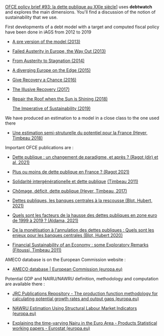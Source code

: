    

[OFCE policy brief #93: la dette publique au XXIe siècle](https://www.ofce.sciences-po.fr/pdf/pbrief/2021/OFCEpbrief93.pdf)] uses **debtwatch** and explores the main dimensions. You'll find a discussion of the notion of sustainability that we use.

First developments of a debt model with a target and computed fiscal policy have been done in iAGS from 2012 to 2019

-   [A pre version of the model (2013)](https://www.iags-project.org/documents/iags_appendix2013.pdf)

-   [Failed Austerity in Europe, the Way Out (2013)](https://www.iags-project.org/documents/iags_report2013.pdf "Failed Austerity in Europe, the Way Out (2013)")

-   [From Austerity to Stagnation (2014)](https://www.iags-project.org/documents/iags_report2014.pdf)

-   [A diverging Europe on the Edge (2015)](https://www.iags-project.org/documents/iags_report2015.pdf)

-   [Give Recovery a Chance (2016)](https://www.iags-project.org/documents/iags_report2016.pdf)

-   [The Illusive Recovery (2017)](https://www.iags-project.org/documents/iAGS-2017-The-elusive-recovery-12-12-2016.pdf)

-   [Repair the Roof when the Sun is Shining (2018)](https://www.iags-project.org/documents/iAGS-2018_Repair%20the%20roof%20when%20the%20sun%20is%20shining_04-12.pdf)

    [The Imperative of Sustainability (2019)](https://www.iags-project.org/documents/iASES%202019%20The%20Imperative%20of%20Sustainability%207th%20ed%20100119.pdf)

We have produced an estimation to a model in a close class to the one used there

-   [Une estimation semi-struturelle du potentiel pour la France (Heyer, Timbeau 2018)](https://www.ofce.sciences-po.fr/pdf/revue/4-142.pdf)

Important OFCE publications are : 

-   [Dette publique : un changement de paradigme, et après ? (Ragot (dir) et al, 2021)](https://www.ofce.sciences-po.fr/pdf/pbrief/2021/OFCEpbrief92.pdf)

-   [Plus ou moins de dette publique en France ? (Ragot 2021)](https://www.ofce.sciences-po.fr/pdf/pbrief/2021/OFCEpbrief84.pdf)

-   [Solidarité intergénérationelle et dette publique](https://www.ofce.sciences-po.fr/pdf/revue/9-116.pdf) [(Timbeau 2011)](https://www.ofce.sciences-po.fr/pdf/revue/9-116.pdf)

-   [Chômage, déficit, dette publique (Heyer, Timbeau, 2017)](https://www.ofce.sciences-po.fr/pdf/revue/13-151.pdf)

-   [Dettes publiques, les banques centrales à la rescousse (Blot, Hubert, 2021)](https://www.ofce.sciences-po.fr/blog/dettes-publiques-les-banques-centrales-a-la-rescousse/)

-   [Quels sont les facteurs de la hausse des dettes publiques en zone euro de 1999 à 2019 ? (Aldama, 2021)](https://www.ofce.sciences-po.fr/blog/quels-sont-les-facteurs-de-la-hausse-des-dettes-publiques-en-zone-euro-de-1999-a-2019/)

-   [De la monétisation à l'annulation des dettes publiques : Quels sont les enjeux pour les banques centrales (Blot, Hubert 2020)](https://www.ofce.sciences-po.fr/pdf/pbrief/2020/OFCEpbrief80.pdf)

-   [Financial Sustainability of an Economy : some Exploratory Remarks (Fitoussi, Timbeau 2011)](https://ideas.repec.org/p/spo/wpmain/infohdl2441-5l6uh8ogmqildh09h561k0hj4.html)

AMECO database is on the European Commission website :

-   [AMECO database \| European Commission (europa.eu)](https://ec.europa.eu/info/business-economy-euro/indicators-statistics/economic-databases/macro-economic-database-ameco/ameco-database_en)

Potential GDP and NAIRU/NAWRU definition, methodology and computation are available there :

-   [JRC Publications Repository - The production function methodology for calculating potential growth rates and output gaps (europa.eu)](https://publications.jrc.ec.europa.eu/repository/handle/JRC62738)

-   [NAWRU Estimation Using Structural Labour Market Indicators (europa.eu)](https://ec.europa.eu/info/sites/default/files/dp069_en.pdf)

-   [Explaining the time-varying Nairu in the Euro Area - Products Statistical working papers - Eurostat (europa.eu)](https://ec.europa.eu/eurostat/web/products-statistical-working-papers/-/ks-dt-04-005)

